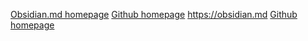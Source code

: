 [Obsidian.md homepage](http://obsidian.md)
[Github homepage](https://github.com)
https://obsidian.md
[Github homepage](https://github.com)
